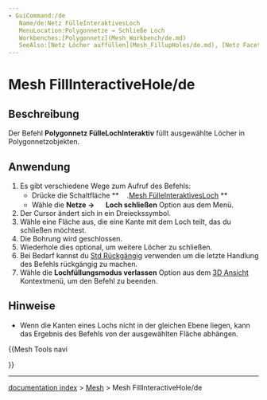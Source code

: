 ```yaml
---
- GuiCommand:/de
   Name/de:Netz FülleInteraktivesLoch
   MenuLocation:Polygonnetze → Schließe Loch
   Workbenches:[Polygonnetz](Mesh_Workbench/de.md)
   SeeAlso:[Netz Löcher auffüllen](Mesh_FillupHoles/de.md), [Netz FacetteHinzufügen ](Mesh_AddFacet/de.md)
---
```


# Mesh FillInteractiveHole/de

## Beschreibung

Der Befehl **Polygonnetz FülleLochInteraktiv** füllt ausgewählte Löcher in Polygonnetzobjekten.

## Anwendung

1.  Es gibt verschiedene Wege zum Aufruf des Befehls:
    -   Drücke die Schaltfläche **<img src="images/Mesh_FillInteractiveHole.svg" width=16px>.[Mesh FülleInteraktivesLoch](Mesh_FillInteractiveHole/de.md)
**
    -   Wähle die **Netze → <img src="images/Mesh_FillInteractiveHole.svg" width=16px> Loch schließen** Option aus dem Menü.
2.  Der Cursor ändert sich in ein Dreieckssymbol.
3.  Wähle eine Fläche aus, die eine Kante mit dem Loch teilt, das du schließen möchtest.
4.  Die Bohrung wird geschlossen.
5.  Wiederhole dies optional, um weitere Löcher zu schließen.
6.  Bei Bedarf kannst du [Std Rückgängig](Std_Undo/de.md) verwenden um die letzte Handlung des Befehls rückgängig zu machen.
7.  Wähle die **Lochfüllungsmodus verlassen** Option aus dem [3D Ansicht](3D_view/de.md) Kontextmenü, um den Befehl zu beenden.

## Hinweise

-   Wenn die Kanten eines Lochs nicht in der gleichen Ebene liegen, kann das Ergebnis des Befehls von der ausgewählten Fläche abhängen.





{{Mesh Tools navi

}}

---
[documentation index](../README.md) > [Mesh](Mesh_Workbench.md) > Mesh FillInteractiveHole/de
